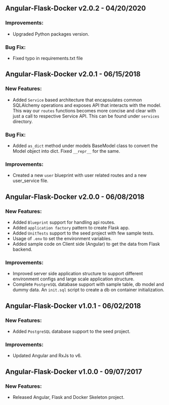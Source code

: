 ## Angular-Flask-Docker v2.0.2 - 04/20/2020

### Improvements:
* Upgraded Python packages version.

### Bug Fix:
* Fixed typo in requirements.txt file


## Angular-Flask-Docker v2.0.1 - 06/15/2018
### New Features:
* Added `Service` based architecture that encapsulates common SQLAlchemy operations and exposes
API that interacts with the model. This way our `routes` functions becomes more concise and clear
with just a call to respective Service API. This can be found under `services` directory.

### Bug Fix:
* Added `as_dict` method under models BaseModel class to convert the Model object into dict.
Fixed `__repr__` for the same.

### Improvements:
* Created a new `user` blueprint with user related routes and a new user_service file.

## Angular-Flask-Docker v2.0.0 - 06/08/2018
### New Features:

* Added `Blueprint` support for handling api routes.
* Added `application factory` pattern to create Flask app.
* Added `UnitTests` support to the seed project with few sample tests.
* Usage of `.env` to set the environment variables.
* Added sample code on Client side (Angular) to get the data from Flask backend.

### Improvements:
* Improved server side application structure to support different environment configs and large
scale application structure.
* Complete `PostgreSQL` database support with sample table, db model and dummy data. An `init.sql`
script to create a db on container initialization.

## Angular-Flask-Docker v1.0.1 - 06/02/2018

### New Features:
* Added `PostgreSQL` database support to the seed project.

### Improvements:
* Updated Angular and RxJs to v6.

## Angular-Flask-Docker v1.0.0 - 09/07/2017

### New Features:
* Released Angular, Flask and Docker Skeleton project.
